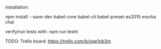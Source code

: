 installation:

npm install --save-dev babel-core babel-cli babel-preset-es2015 mocha chai

verify/run tests with: 
npm run tesht


TODO:
Trello board: https://trello.com/b/gqp1nb3m